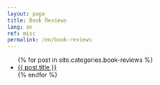 ```yaml
---
layout: page
title: Book Reviews
lang: en
ref: misc
permalink: /en/book-reviews
---
```


<section>
	<ul>
	{% for post in site.categories.book-reviews %}
		<li><a href="{{ site.baseurl }}{{ post.url }}">{{ post.title }}</a></li>
	{% endfor %}
	</ul>
</section>

